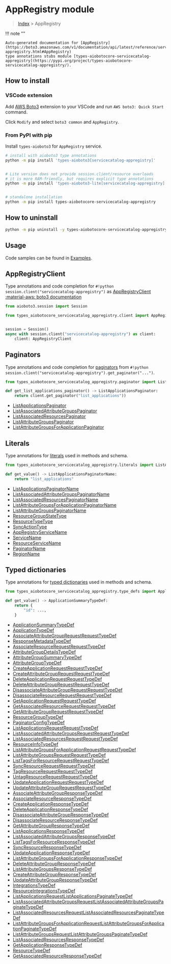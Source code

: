 # AppRegistry module

> [Index](../README.md) > AppRegistry


!!! note ""

    Auto-generated documentation for [AppRegistry](https://boto3.amazonaws.com/v1/documentation/api/latest/reference/services/servicecatalog-appregistry.html#AppRegistry)
    type annotations stubs module [types-aiobotocore-servicecatalog-appregistry](https://pypi.org/project/types-aiobotocore-servicecatalog-appregistry/).

## How to install

### VSCode extension

Add [AWS Boto3](https://marketplace.visualstudio.com/items?itemName=Boto3typed.boto3-ide)
extension to your VSCode and run `AWS boto3: Quick Start` command.

Click `Modify` and select `boto3 common` and `AppRegistry`.

### From PyPI with pip

Install `types-aioboto3` for `AppRegistry` service.

```bash
# install with aioboto3 type annotations
python -m pip install 'types-aioboto3[servicecatalog-appregistry]'


# Lite version does not provide session.client/resource overloads
# it is more RAM-friendly, but requires explicit type annotations
python -m pip install 'types-aioboto3-lite[servicecatalog-appregistry]'


# standalone installation
python -m pip install types-aiobotocore-servicecatalog-appregistry
```



## How to uninstall

```bash
python -m pip uninstall -y types-aiobotocore-servicecatalog-appregistry
```

## Usage

Code samples can be found in [Examples](./usage.md).

## AppRegistryClient

Type annotations and code completion for  `#!python session.client("servicecatalog-appregistry")` as [AppRegistryClient](./client.md)
[:material-aws: boto3 documentation](https://boto3.amazonaws.com/v1/documentation/api/latest/reference/services/servicecatalog-appregistry.html#AppRegistry.Client)

```python title="Usage example"
from aioboto3.session import Session

from types_aiobotocore_servicecatalog_appregistry.client import AppRegistryClient


session = Session()
async with session.client("servicecatalog-appregistry") as client:
    client: AppRegistryClient
```


## Paginators

Type annotations and code completion for
[paginators](./paginators.md)
from `#!python session.client("servicecatalog-appregistry").get_paginator("...")`.

```python title="Usage example"
from types_aiobotocore_servicecatalog_appregistry.paginator import ListApplicationsPaginator

def get_list_applications_paginator() -> ListApplicationsPaginator:
    return client.get_paginator("list_applications"))
```

- [ListApplicationsPaginator](./paginators.md#listapplicationspaginator)
- [ListAssociatedAttributeGroupsPaginator](./paginators.md#listassociatedattributegroupspaginator)
- [ListAssociatedResourcesPaginator](./paginators.md#listassociatedresourcespaginator)
- [ListAttributeGroupsPaginator](./paginators.md#listattributegroupspaginator)
- [ListAttributeGroupsForApplicationPaginator](./paginators.md#listattributegroupsforapplicationpaginator)








## Literals

Type annotations for [literals](./literals.md) used in methods and schema.

```python title="Usage example"
from types_aiobotocore_servicecatalog_appregistry.literals import ListApplicationsPaginatorName

def get_value() -> ListApplicationsPaginatorName:
    return "list_applications"
```

- [ListApplicationsPaginatorName](./literals.md#listapplicationspaginatorname)
- [ListAssociatedAttributeGroupsPaginatorName](./literals.md#listassociatedattributegroupspaginatorname)
- [ListAssociatedResourcesPaginatorName](./literals.md#listassociatedresourcespaginatorname)
- [ListAttributeGroupsForApplicationPaginatorName](./literals.md#listattributegroupsforapplicationpaginatorname)
- [ListAttributeGroupsPaginatorName](./literals.md#listattributegroupspaginatorname)
- [ResourceGroupStateType](./literals.md#resourcegroupstatetype)
- [ResourceTypeType](./literals.md#resourcetypetype)
- [SyncActionType](./literals.md#syncactiontype)
- [AppRegistryServiceName](./literals.md#appregistryservicename)
- [ServiceName](./literals.md#servicename)
- [ResourceServiceName](./literals.md#resourceservicename)
- [PaginatorName](./literals.md#paginatorname)
- [RegionName](./literals.md#regionname)




## Typed dictionaries

Type annotations for [typed dictionaries](./type_defs.md) used in methods and schema.

```python title="Usage example"
from types_aiobotocore_servicecatalog_appregistry.type_defs import ApplicationSummaryTypeDef

def get_value() -> ApplicationSummaryTypeDef:
    return {
        "id": ...,
    }
```

- [ApplicationSummaryTypeDef](./type_defs.md#applicationsummarytypedef)
- [ApplicationTypeDef](./type_defs.md#applicationtypedef)
- [AssociateAttributeGroupRequestRequestTypeDef](./type_defs.md#associateattributegrouprequestrequesttypedef)
- [ResponseMetadataTypeDef](./type_defs.md#responsemetadatatypedef)
- [AssociateResourceRequestRequestTypeDef](./type_defs.md#associateresourcerequestrequesttypedef)
- [AttributeGroupDetailsTypeDef](./type_defs.md#attributegroupdetailstypedef)
- [AttributeGroupSummaryTypeDef](./type_defs.md#attributegroupsummarytypedef)
- [AttributeGroupTypeDef](./type_defs.md#attributegrouptypedef)
- [CreateApplicationRequestRequestTypeDef](./type_defs.md#createapplicationrequestrequesttypedef)
- [CreateAttributeGroupRequestRequestTypeDef](./type_defs.md#createattributegrouprequestrequesttypedef)
- [DeleteApplicationRequestRequestTypeDef](./type_defs.md#deleteapplicationrequestrequesttypedef)
- [DeleteAttributeGroupRequestRequestTypeDef](./type_defs.md#deleteattributegrouprequestrequesttypedef)
- [DisassociateAttributeGroupRequestRequestTypeDef](./type_defs.md#disassociateattributegrouprequestrequesttypedef)
- [DisassociateResourceRequestRequestTypeDef](./type_defs.md#disassociateresourcerequestrequesttypedef)
- [GetApplicationRequestRequestTypeDef](./type_defs.md#getapplicationrequestrequesttypedef)
- [GetAssociatedResourceRequestRequestTypeDef](./type_defs.md#getassociatedresourcerequestrequesttypedef)
- [GetAttributeGroupRequestRequestTypeDef](./type_defs.md#getattributegrouprequestrequesttypedef)
- [ResourceGroupTypeDef](./type_defs.md#resourcegrouptypedef)
- [PaginatorConfigTypeDef](./type_defs.md#paginatorconfigtypedef)
- [ListApplicationsRequestRequestTypeDef](./type_defs.md#listapplicationsrequestrequesttypedef)
- [ListAssociatedAttributeGroupsRequestRequestTypeDef](./type_defs.md#listassociatedattributegroupsrequestrequesttypedef)
- [ListAssociatedResourcesRequestRequestTypeDef](./type_defs.md#listassociatedresourcesrequestrequesttypedef)
- [ResourceInfoTypeDef](./type_defs.md#resourceinfotypedef)
- [ListAttributeGroupsForApplicationRequestRequestTypeDef](./type_defs.md#listattributegroupsforapplicationrequestrequesttypedef)
- [ListAttributeGroupsRequestRequestTypeDef](./type_defs.md#listattributegroupsrequestrequesttypedef)
- [ListTagsForResourceRequestRequestTypeDef](./type_defs.md#listtagsforresourcerequestrequesttypedef)
- [SyncResourceRequestRequestTypeDef](./type_defs.md#syncresourcerequestrequesttypedef)
- [TagResourceRequestRequestTypeDef](./type_defs.md#tagresourcerequestrequesttypedef)
- [UntagResourceRequestRequestTypeDef](./type_defs.md#untagresourcerequestrequesttypedef)
- [UpdateApplicationRequestRequestTypeDef](./type_defs.md#updateapplicationrequestrequesttypedef)
- [UpdateAttributeGroupRequestRequestTypeDef](./type_defs.md#updateattributegrouprequestrequesttypedef)
- [AssociateAttributeGroupResponseTypeDef](./type_defs.md#associateattributegroupresponsetypedef)
- [AssociateResourceResponseTypeDef](./type_defs.md#associateresourceresponsetypedef)
- [CreateApplicationResponseTypeDef](./type_defs.md#createapplicationresponsetypedef)
- [DeleteApplicationResponseTypeDef](./type_defs.md#deleteapplicationresponsetypedef)
- [DisassociateAttributeGroupResponseTypeDef](./type_defs.md#disassociateattributegroupresponsetypedef)
- [DisassociateResourceResponseTypeDef](./type_defs.md#disassociateresourceresponsetypedef)
- [GetAttributeGroupResponseTypeDef](./type_defs.md#getattributegroupresponsetypedef)
- [ListApplicationsResponseTypeDef](./type_defs.md#listapplicationsresponsetypedef)
- [ListAssociatedAttributeGroupsResponseTypeDef](./type_defs.md#listassociatedattributegroupsresponsetypedef)
- [ListTagsForResourceResponseTypeDef](./type_defs.md#listtagsforresourceresponsetypedef)
- [SyncResourceResponseTypeDef](./type_defs.md#syncresourceresponsetypedef)
- [UpdateApplicationResponseTypeDef](./type_defs.md#updateapplicationresponsetypedef)
- [ListAttributeGroupsForApplicationResponseTypeDef](./type_defs.md#listattributegroupsforapplicationresponsetypedef)
- [DeleteAttributeGroupResponseTypeDef](./type_defs.md#deleteattributegroupresponsetypedef)
- [ListAttributeGroupsResponseTypeDef](./type_defs.md#listattributegroupsresponsetypedef)
- [CreateAttributeGroupResponseTypeDef](./type_defs.md#createattributegroupresponsetypedef)
- [UpdateAttributeGroupResponseTypeDef](./type_defs.md#updateattributegroupresponsetypedef)
- [IntegrationsTypeDef](./type_defs.md#integrationstypedef)
- [ResourceIntegrationsTypeDef](./type_defs.md#resourceintegrationstypedef)
- [ListApplicationsRequestListApplicationsPaginateTypeDef](./type_defs.md#listapplicationsrequestlistapplicationspaginatetypedef)
- [ListAssociatedAttributeGroupsRequestListAssociatedAttributeGroupsPaginateTypeDef](./type_defs.md#listassociatedattributegroupsrequestlistassociatedattributegroupspaginatetypedef)
- [ListAssociatedResourcesRequestListAssociatedResourcesPaginateTypeDef](./type_defs.md#listassociatedresourcesrequestlistassociatedresourcespaginatetypedef)
- [ListAttributeGroupsForApplicationRequestListAttributeGroupsForApplicationPaginateTypeDef](./type_defs.md#listattributegroupsforapplicationrequestlistattributegroupsforapplicationpaginatetypedef)
- [ListAttributeGroupsRequestListAttributeGroupsPaginateTypeDef](./type_defs.md#listattributegroupsrequestlistattributegroupspaginatetypedef)
- [ListAssociatedResourcesResponseTypeDef](./type_defs.md#listassociatedresourcesresponsetypedef)
- [GetApplicationResponseTypeDef](./type_defs.md#getapplicationresponsetypedef)
- [ResourceTypeDef](./type_defs.md#resourcetypedef)
- [GetAssociatedResourceResponseTypeDef](./type_defs.md#getassociatedresourceresponsetypedef)

